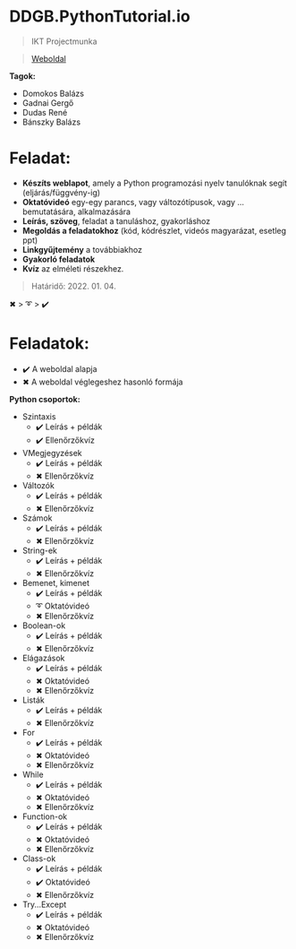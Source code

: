 # DDGB.PythonTutorial.io
> IKT Projectmunka

> [Weboldal](https://bbpezsgo.github.io/DDGB.PythonTutorial.io/)

**Tagok:**
- Domokos Balázs
- Gadnai Gergő
- Dudas René
- Bánszky Balázs

# Feladat:
- **Készíts weblapot**, amely a Python programozási nyelv tanulóknak segít (eljárás/függvény-ig)
- **Oktatóvideó** egy-egy parancs, vagy változótípusok, vagy ... bemutatására, alkalmazására
- **Leírás, szöveg**, feladat a tanuláshoz, gyakorláshoz
- **Megoldás a feladatokhoz** (kód, kódrészlet, videós magyarázat, esetleg ppt)
- **Linkgyűjtemény** a továbbiakhoz
- **Gyakorló feladatok**
- **Kvíz** az elméleti részekhez.

> Határidő: 2022. 01. 04.

✖ > ➰ > ✔️

# Feladatok:
- ✔️ A weboldal alapja
- ✖ A weboldal véglegeshez hasonló formája

**Python csoportok:**
- Szintaxis
  - ✔️ Leírás + példák
  - ✔️ Ellenőrzőkvíz
- VMegjegyzések
  - ✔️ Leírás + példák
  - ✖ Ellenőrzőkvíz
- Változók
  - ✔️ Leírás + példák
  - ✖ Ellenőrzőkvíz
- Számok
  - ✔️ Leírás + példák
  - ✖ Ellenőrzőkvíz
- String-ek
  - ✔️ Leírás + példák
  - ✖ Ellenőrzőkvíz
- Bemenet, kimenet
  - ✔️ Leírás + példák
  - ➰ Oktatóvideó
  - ✖ Ellenőrzőkvíz
- Boolean-ok
  - ✔️ Leírás + példák
  - ✖ Ellenőrzőkvíz
- Elágazások
  - ✔️ Leírás + példák
  - ✖ Oktatóvideó
  - ✖ Ellenőrzőkvíz
- Listák
  - ✔️ Leírás + példák
  - ✖ Ellenőrzőkvíz
- For
  - ✔️ Leírás + példák
  - ✖ Oktatóvideó
  - ✖ Ellenőrzőkvíz
- While
  - ✔️ Leírás + példák
  - ✖ Oktatóvideó
  - ✖ Ellenőrzőkvíz
- Function-ok
  - ✔️ Leírás + példák
  - ✖ Oktatóvideó
  - ✖ Ellenőrzőkvíz
- Class-ok
  - ✔️ Leírás + példák
  - ✔️ Oktatóvideó
  - ✖ Ellenőrzőkvíz
- Try...Except
  - ✔️ Leírás + példák
  - ✖ Oktatóvideó
  - ✖ Ellenőrzőkvíz
